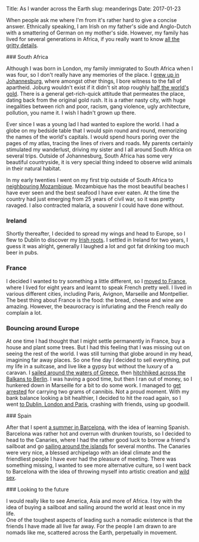 Title: As I wander across the Earth
slug: meanderings
Date: 2017-01-23

When people ask me where I'm from it's rather hard to give a concise answer.  Ethnically speaking, I am Irish on my father's side and Anglo-Dutch with a smattering of German on my mother's side.  However, my family has lived for several generations in Africa, if you really want to know [all the gritty details](/family-saga/).

### South Africa

Although I was born in London, my family immigrated to South Africa when I was four, so I don't really have any memories of the place.  I [grew up in Johannesburg](/youth-in-joburg/), where amongst other things, I bore witness to the fall of apartheid.  Joburg wouldn't exist if it didn't sit atop roughly [half the world's gold](https://en.wikipedia.org/wiki/Witwatersrand_Basin).  There is a general get-rich-quick attitude that permeates the place, dating back from the original gold rush.  It is a rather nasty city, with huge inegalities between rich and poor, racism, gang violence, ugly architecture, pollution, you name it.  I wish I hadn't grown up there.

Ever since I was a young lad I had wanted to explore the world.  I had a globe on my bedside table that I would spin round and round, memorizing the names of the world's capitals.  I would spend hours poring over the pages of my atlas, tracing the lines of rivers and roads.  My parents certainly stimulated my wanderlust, driving my sister and I all around South Africa on several trips.  Outside of Johannesburg, South Africa has some very beautiful countryside, it is very special thing indeed to observe wild animals in their natural habitat.

In my early twenties I went on my first trip outside of South Africa to [neighbouring Mozambique](/in-portuguese-east-africa/).  Mozambique has the most beautiful beaches I have ever seen and the best seafood I have ever eaten.  At the time the country had just emerging from 25 years of civil war, so it was pretty ravaged.  I also contracted malaria, a souvenir I could have done without.

### Ireland

Shortly thereafter, I decided to spread my wings and head to Europe, so I flew to Dublin to discover my [Irish roots](/irish-roots/).  I settled in Ireland for two years, I guess it was alright, generally I laughed a lot and got fat drinking too much beer in pubs.

### France

I decided I wanted to try something a little different, so I [moved to France](/the-french-connection/), where I lived for eight years and learnt to speak French pretty well.  I lived in various different cities, including Paris, Avignon, Marseille and Montpellier.  The best thing about France is the food: the bread, cheese and wine are amazing.  However, the beaurocracy is infuriating and the French really do complain a lot.  

### Bouncing around Europe

At one time I had thought that I might settle permanently in France, buy a house and plant some trees.  But I had this feeling that I was missing out on seeing the rest of the world.  I was still turning that globe around in my head, imagining far away places.  So one fine day I decided to sell everything, put my life in a suitcase, and live like a gypsy but without the luxury of a caravan.  I [sailed around the waters of Greece](/sailing-in-greece/), then [hitchhiked across the Balkans to Berlin](/hitchhiking-across-europe/).  I was having a good time, but then I ran out of money, so I hunkered down in Marseille for a bit to do some work.  I managed to [get arrested](/being-arrested/) for carrying two grams of cannibis.  Not a proud moment.  With my bank balance looking a bit healthier, I decided to hit the road again, so I went [to Dublin, London and Paris](/to-dublin-london-and-back/), crashing with friends, using up goodwill.  

### Spain

After that I spent [a summer in Barcelona](/the-margins-of-barcelona/), with the idea of learning Spanish.  Barcelona was rather hot and overrun with drunken tourists, so I decided to head to the Canaries, where I had the rather good luck to borrow a friend's sailboat and go [sailing around the islands](/cruising-the-canaries/) for several months.  The Canaries were very nice, a blessed archipelago with an ideal climate and the friendliest people I have ever had the pleasure of meeting.  There was something missing, I wanted to see more alternative culture, so I went back to Barcelona with the idea of throwing myself into artistic creation and [wild sex](/full-moon-party).

### Looking to the future

I would really like to see America, Asia and more of Africa.  I toy with the idea of buying a sailboat and sailing around the world at least once in my life.  
One of the toughest aspects of leading such a nomadic existence is that the friends I have made all live far away.  For the people I am drawn to are nomads like me, scattered across the Earth, perpetually in movement.
